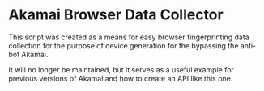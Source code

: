 # Akamai Browser Data Collector

This script was created as a means for easy browser fingerprinting data collection for the purpose of device generation for the bypassing the anti-bot Akamai.

It will no longer be maintained, but it serves as a useful example for previous versions of Akamai and how to create an API like this one. 
